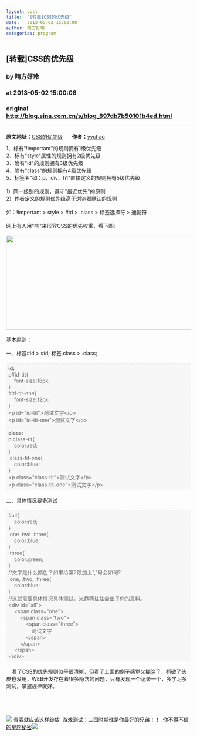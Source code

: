 ```yaml
---
layout: post
title:  "[转载]CSS的优先级"
date:   2013-05-02 15:00:08
author: 晴方好玲
categories: program
---
```


## [转载]CSS的优先级
### by 晴方好玲
### at 2013-05-02 15:00:08
### original <http://blog.sina.com.cn/s/blog_897db7b50101b4ed.html>

<div style="padding-top:15px;margin:20px 0;border:none;border-top:1px dotted #ccc"><div style="margin-bottom:12px"><span style="margin-right:25px"><strong>原文地址：</strong><a href="http://blog.sina.com.cn/s/blog_6c07dac30100lij0.html" title="CSS的优先级">CSS的优先级</a></span><span><strong>作者：</strong><a href="http://blog.sina.com.cn/u/1812454083" title="yychao">yychao</a></span></div><div><div>1、标有"!important"的规则拥有1级优先级</div>
<div>2、标有"style"属性的规则拥有2级优先级</div>
<div>3、附有"id"的规则拥有3级优先级</div>
<div>4、附有"class"的规则拥有4级优先级</div>
<div>5、标签名"如：p、div、h1"直接定义的规则拥有5级优先级</div>
<div>   </div>
<div>1）同一级别的规则，遵守"最近优先"的原则</div>
<div>2）作者定义的规则优先级高于浏览器默认的规则</div>
<div><br></div>
<div>如：!important &gt; style &gt; #id
&gt; .class &gt; 标签选择符 &gt;
通配符</div>
<div><br></div>
<div>网上有人用"吨"来形容CSS的优先权重，看下图:</div>
<div><br></div>
<div><a href="http://blog.photo.sina.com.cn/showpic.html#url=http://static7.photo.sina.com.cn/orignal/6c07dac3h910d37d877d6"><img src="http://static7.photo.sina.com.cn/middle/6c07dac3h910d37d877d6&amp;690" width="522" height="256"></a></div>
<div><br></div>
<div><a href="http://blog.photo.sina.com.cn/showpic.html#url=http://static7.photo.sina.com.cn/orignal/6c07dac3h910d37d877d6"></a>基本原则：</div>
<div><br></div>
<div>
<div>一、标签#id &gt; #id; 标签.class &gt;
.class;</div>
<br>
<div style="border:1px dashed #e6e6e6;background:#f7f7f7;padding:5px;color:#666">
<div><b>id:</b></div>
<div>p#id-tit{</div>
<div>  
 font-size:18px;</div>
<div>}</div>
<div>#id-tit-one{</div>
<div>  
 font-size:12px;</div>
<div>}</div>
<div>&lt;p
id=&quot;id-tit&quot;&gt;测试文字&lt;/p&gt;</div>
<div>&lt;p
id=&quot;id-tit-one&quot;&gt;测试文字&lt;/p&gt;</div>
<div><br></div>
<div><b>class:</b></div>
<div>p.class-tit{</div>
<div>  
 color:red;</div>
<div>}</div>
<div>.class-tit-one{</div>
<div>  
 color:blue;</div>
<div>}</div>
<div>&lt;p
class=&quot;class-tit&quot;&gt;测试文字&lt;/p&gt;</div>
<div>&lt;p
class=&quot;class-tit-one&quot;&gt;测试文字&lt;/p&gt;</div>
</div>
<div><br></div>
<div>二、具体情况要多测试</div>
<br>
<div style="border:1px dashed #e6e6e6;background:#f7f7f7;padding:5px;color:#666">
<div>#all{</div>
<div>  
 color:red;</div>
<div>}</div>
<div>.one .two .three{</div>
<div>  
 color:blue;</div>
<div>}</div>
<div>.three{</div>
<div>  
 color:green;</div>
<div>}</div>
<div>//文字是什么颜色？如果给第2段加上","号会如何?</div>
<div>.one, .two, .three{</div>
<div>  
 color:blue;</div>
<div>}</div>
<div>//这就需要具体情况具体测试，光靠猜往往会出乎你的意料。</div>
<div>&lt;div id=&quot;all&quot;&gt;</div>
<div>  
 &lt;span
class=&quot;one&quot;&gt;</div>
<div>    
   &lt;span
class=&quot;two&quot;&gt;</div>
<div>    
     
 &lt;span
class=&quot;three&quot;&gt;</div>
<div>    
     
     测试文字</div>
<div>    
     
 &lt;/span&gt;</div>
<div>    
 
 &lt;/span&gt;</div>
<div>  
 &lt;/span&gt;</div>
<div>&lt;/div&gt;</div>
</div>
<div><br></div>
<div>  
 看了CSS的优先规则似乎很清晰，但看了上面的例子感觉又糊涂了，抓破了头皮也没用，WEB开发存在着很多隐含的问题，只有发现一个记录一个，多学习多测试，掌握规律就好。</div>
<div><br></div>
<br></div></div></div><br><img src="http://simg.sinajs.cn/blog7style/images/special/1265.gif"> <a href="http://sina.allyes.com/main/adfclick?db=sina&amp;bid=204720,469641,474922&amp;cid=0,0,0&amp;sid=473458&amp;advid=358&amp;camid=37389&amp;show=ignore&amp;url=http://qing.blog.sina.com.cn/tag/%E5%86%99%E7%9C%9F">青春就应该这样绽放</a>  <a href="http://sina.allyes.com/main/adfclick?db=sina&amp;bid=204720,469645,474926&amp;cid=0,0,0&amp;sid=473464&amp;advid=358&amp;camid=37389&amp;show=ignore&amp;url=http%3A%2F%2Funion.9173.com%2Fpub%3Fp%3D1%26u%3D1008">游戏测试：三国时期谁是你最好的兄弟！！</a>  <a href="http://sina.allyes.com/main/adfclick?db=sina&amp;bid=204720,469646,474927&amp;cid=0,0,0&amp;sid=473465&amp;advid=358&amp;camid=37389&amp;show=ignore&amp;url=http://qing.blog.sina.com.cn/tag/%E6%98%9F%E5%BA%A7">你不得不信的星座秘密</a><img src="http://sina.allyes.com/main/adfclick?db=sina&amp;bid=204720,470173,475454&amp;cid=0,0,0&amp;sid=474001&amp;advid=358&amp;camid=37389&amp;show=ignore&amp;url=http://simg.sinajs.cn/blog7style/images/common/sg_trans.gif?t=9">